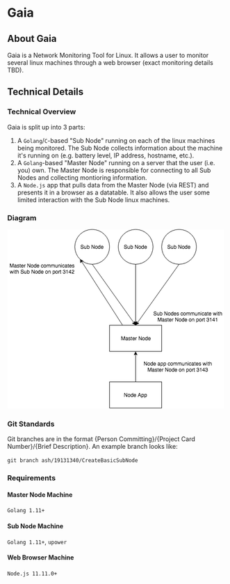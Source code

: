 # Gaia

## About Gaia
Gaia is a Network Monitoring Tool for Linux. It allows a user to monitor several linux machines through a web browser (exact monitoring details TBD).

## Technical Details
### Technical Overview
Gaia is split up into 3 parts:
1. A `Golang`/`C`-based "Sub Node" running on each of the linux machines being monitored. The Sub Node collects information about the machine it's running on (e.g. battery level, IP address, hostname, etc.).
2. A `Golang`-based "Master Node" running on a server that the user (i.e. you) own. The Master Node is responsible for connecting to all Sub Nodes and collecting montioring information.
3. A `Node.js` app that pulls data from the Master Node (via REST) and presents it in a browser as a datatable. It also allows the user some limited interaction with the Sub Node linux machines.

### Diagram
![alt text](https://raw.githubusercontent.com/itsamishra/Gaia/master/GaiaDiagram.png "Logo Title Text 1")

### Git Standards
Git branches are in the format {Person Committing}/{Project Card Number}/{Brief Description}. An example branch looks like:

`git branch ash/19131340/CreateBasicSubNode`

### Requirements
#### Master Node Machine
`Golang 1.11+`
#### Sub Node Machine
`Golang 1.11+`, `upower`
#### Web Browser Machine
`Node.js 11.11.0+`